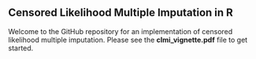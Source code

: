 ## Censored Likelihood Multiple Imputation in R

Welcome to the GitHub repository for an implementation of censored likelihood multiple imputation. Please see the **clmi_vignette.pdf** file to get started.
